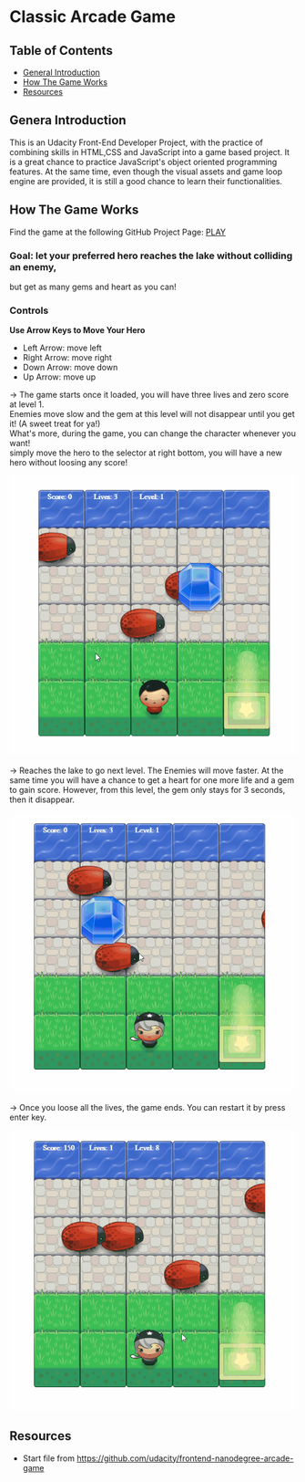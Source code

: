 # Classic Arcade Game 

## Table of Contents

* [General Introduction](#General-Introduction) 
* [How The Game Works](#how-the-game-works)
* [Resources](#resources)

## Genera Introduction 

This is an Udacity Front-End Developer Project, with the practice of combining skills in HTML,CSS and JavaScript into a game based project. It is a great chance to practice JavaScript's object oriented programming features. At the same time, even though the visual assets and game loop engine are provided, it is still a good chance to learn their functionalities.

## How The Game Works 

Find the game at the following GitHub Project Page: [PLAY](https://ruonanruby.github.io/arcade-game/)

### Goal: let your preferred hero reaches the lake without colliding an enemy,<br />
but get as many gems and heart as you can! 

### Controls
**Use Arrow Keys to Move Your Hero**
- Left Arrow: move left
- Right Arrow: move right
- Down Arrow: move down
- Up Arrow: move up


-> The game starts once it loaded, you will have three lives and zero score at level 1. <br />
Enemies move slow and the gem at this level will not disappear until you get it!
(A sweet treat for ya!) <br />
What's more, during the game, you can change the character whenever you want! <br />
simply move the hero to the selector at right bottom, you will have a new hero without loosing
any score!

<img src = "screenshot/changeCharacter.gif" alt="changeCharacter">

-> Reaches the lake to go next level. The Enemies will move faster. At the same time you will have a chance to get a heart for one more life and a gem to gain score. However, from this level, the gem only stays for 3 seconds, then it disappear.

<img src = "screenshot/reachesGem.gif" alt="reachGem">

-> Once you loose all the lives, the game ends. You can restart it by press enter key.

<img src = "screenshot/gameEnds.gif" alt = "gameEnds">


## Resources
- Start file from https://github.com/udacity/frontend-nanodegree-arcade-game
